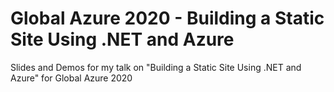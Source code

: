 # Global Azure 2020 - Building a Static Site Using .NET and Azure
Slides and Demos for my talk on "Building a Static Site Using .NET and Azure" for Global Azure 2020
